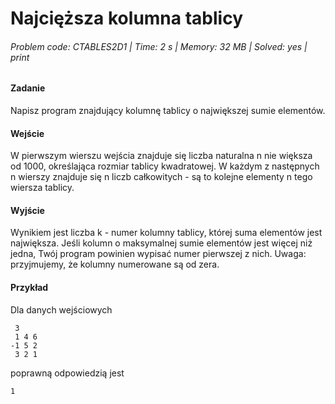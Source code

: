 # Najcięższa kolumna tablicy
###### Problem code: CTABLES2D1 \| Time: 2 s \| Memory: 32 MB \| Solved: yes \| print

#### Zadanie
Napisz program znajdujący kolumnę tablicy o największej sumie elementów.

#### Wejście
W pierwszym wierszu wejścia znajduje się liczba naturalna n nie większa od 1000, określająca rozmiar tablicy kwadratowej. W każdym z następnych n wierszy znajduje się n liczb całkowitych - są to kolejne elementy n tego wiersza tablicy.

#### Wyjście
Wynikiem jest liczba k - numer kolumny tablicy, której suma elementów jest największa. Jeśli kolumn o maksymalnej sumie elementów jest więcej niż jedna, Twój program powinien wypisać numer pierwszej z nich.
Uwaga: przyjmujemy, że kolumny numerowane są od zera.

#### Przykład
Dla danych wejściowych
```
 3
 1 4 6
-1 5 2
 3 2 1
 ```
poprawną odpowiedzią jest
```
1
```